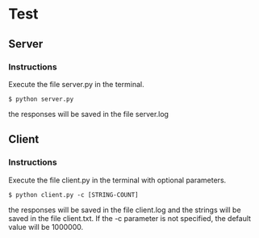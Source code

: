 # Test

## Server

### Instructions
Execute the file server.py in the terminal.
```shell
$ python server.py
```
the responses will be saved in the file server.log

## Client

### Instructions
Execute the file client.py in the terminal with optional parameters. 
```shell
$ python client.py -c [STRING-COUNT]
```
the responses will be saved in the file client.log and the strings will be saved in the file client.txt. If the -c parameter is not specified, the default value will be 1000000.
